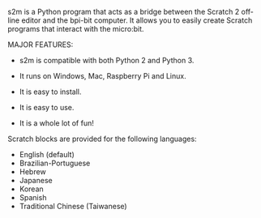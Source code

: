 
s2m is a Python program that acts as a bridge between the Scratch 2 off-line editor
 and the bpi-bit computer. It allows you to easily create Scratch programs that interact with the micro:bit.

MAJOR FEATURES:

* s2m is compatible with both Python 2 and Python 3.

* It runs on Windows, Mac, Raspberry Pi and Linux.

* It is easy to install.

* It is easy to use.

* It is a whole lot of fun!

Scratch blocks are provided for the following languages:

* English (default)
* Brazilian-Portuguese
* Hebrew
* Japanese
* Korean
* Spanish
* Traditional Chinese (Taiwanese)


